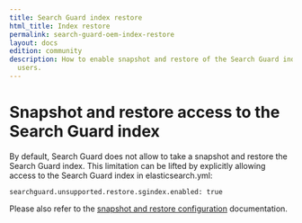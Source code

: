 ```yaml
---
title: Search Guard index restore
html_title: Index restore
permalink: search-guard-oem-index-restore
layout: docs
edition: community
description: How to enable snapshot and restore of the Search Guard index for regular
  users.
---
```

<!---
Copyright 2022 floragunn GmbH
-->

# Snapshot and restore access to the Search Guard index

By default, Search Guard does not allow to take a snapshot and restore the Search Guard index. This limitation can be lifted by explicitly allowing access to the Search Guard index in elasticsearch.yml:

```
searchguard.unsupported.restore.sgindex.enabled: true
```

Please also refer to the [snapshot and restore configuration](../_docs_roles_permissions/configuration_snapshots.md) documentation.

